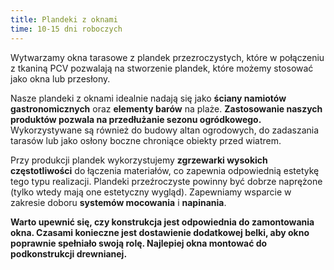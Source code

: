 ```yaml
---
title: Plandeki z oknami
time: 10-15 dni roboczych
---
```



Wytwarzamy okna tarasowe z plandek przezroczystych, które w połączeniu z tkaniną 
PCV pozwalają na stworzenie plandek, które możemy stosować jako okna lub 
przesłony.

Nasze plandeki z oknami idealnie nadają się jako **ściany namiotów gastronomicznych** 
oraz **elementy barów** na plaże. **Zastosowanie naszych produktów pozwala na 
przedłużanie sezonu ogródkowego.** Wykorzystywane są również do budowy altan ogrodowych, 
do zadaszania tarasów lub jako osłony boczne chroniące obiekty przed wiatrem.

Przy produkcji plandek wykorzystujemy **zgrzewarki wysokich częstotliwości** do łączenia 
materiałów, co zapewnia odpowiednią estetykę tego typu realizacji. Plandeki przeźroczyste 
powinny być dobrze naprężone (tylko wtedy mają one estetyczny wygląd). Zapewniamy wsparcie 
w zakresie doboru **systemów mocowania** i **napinania**.

**Warto upewnić się, czy konstrukcja jest odpowiednia do zamontowania okna. 
Czasami konieczne jest dostawienie dodatkowej belki, aby okno poprawnie spełniało 
swoją rolę. Najlepiej okna montować do podkonstrukcji drewnianej.**